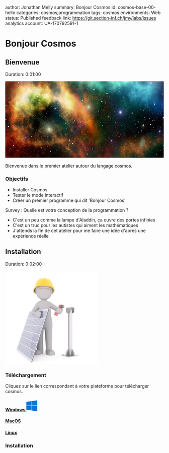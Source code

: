 author: Jonathan Melly
summary: Bonjour Cosmos
id: cosmos-base-00-hello
categories: cosmos,programmation
tags: cosmos
environments: Web
status: Published
feedback link: https://git.section-inf.ch/jmy/labs/issues
analytics account: UA-170792591-1

# Bonjour Cosmos

## Bienvenue
Duration: 0:01:00

![hello](assets/cosmos-base/hello.png)

Bienvenue dans le premier atelier autour du langage cosmos.

### Objectifs

- Installer Cosmos
- Tester le mode interactif
- Créer un premier programme qui dit 'Bonjour Cosmos'

Survey
: Quelle est votre conception de la programmation ?

<ul>
  <li>C'est un peu comme la lampe d'Aladdin, ça ouvre des portes infinies</li>
  <li>C'est un truc pour les autistes qui aiment les mathématiques</li>
  <li>J'attends la fin de cet atelier pour me faire une idée d'après une expérience réelle</li>
</ul>


## Installation
Duration: 0:02:00

![install-solar](assets/install-solar.jpg)

### Téléchargement

Cliquez sur le lien correspondant à votre plateforme pour télécharger cosmos.

#### [Windows ![winlogo](assets/winlogo.png)](https://github.com/jonathanMelly/cosmos/releases/latest/download/cosmos-win-x64.zip)

#### [MacOS](https://github.com/jonathanMelly/cosmos/releases/latest/download/cosmos-osx-x64.zip)

#### [Linux](https://github.com/jonathanMelly/cosmos/releases/latest/download/cosmos-linux-x64.zip)

### Installation



